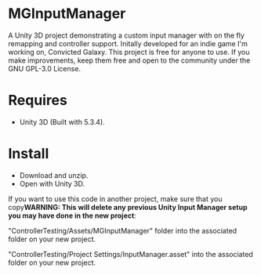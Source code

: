 # MGInputManager
A Unity 3D project demonstrating a custom input manager with on the fly remapping and controller support. Initally developed for an indie game I'm working on, Convicted Galaxy. This project is free for anyone to use. If you make improvements, keep them free and open to the community under the GNU GPL-3.0 License.

# Requires
- Unity 3D (Built with 5.3.4).

# Install
- Download and unzip.
- Open with Unity 3D.

If you want to use this code in another project, make sure that you copy**WARNING: This will delete any previous Unity Input Manager setup you may have done in the new project**:

"ControllerTesting/Assets/MGInputManager" folder into the associated folder on your new project.

"ControllerTesting/Project Settings/InputManager.asset" into the associated folder on your new project.
